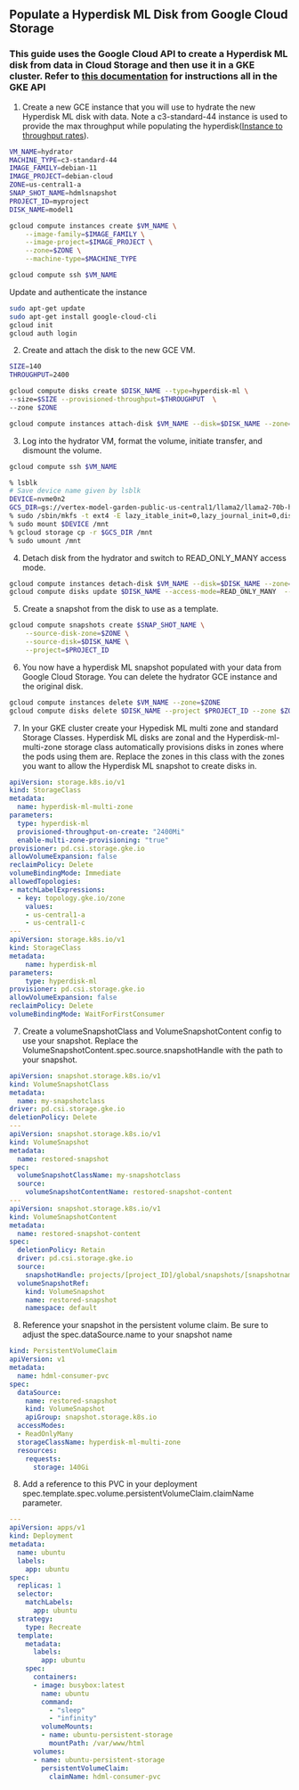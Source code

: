 ## Populate a Hyperdisk ML Disk from Google Cloud Storage

### This guide uses the Google Cloud API to create a Hyperdisk ML disk from data in Cloud Storage and then use it in a GKE cluster. Refer to [this documentation](https://cloud.google.com/kubernetes-engine/docs/how-to/persistent-volumes/hyperdisk-ml) for instructions all in the GKE API

1. Create a new GCE instance that you will use to hydrate the new Hyperdisk ML disk with data. Note a c3-standard-44 instance is used to provide the max throughput while populating the hyperdisk([Instance to throughput rates](https://cloud.google.com/compute/docs/disks/hyperdisks#performance_limits_for_other_vms)).

```sh
VM_NAME=hydrator
MACHINE_TYPE=c3-standard-44
IMAGE_FAMILY=debian-11
IMAGE_PROJECT=debian-cloud
ZONE=us-central1-a
SNAP_SHOT_NAME=hdmlsnapshot
PROJECT_ID=myproject
DISK_NAME=model1

gcloud compute instances create $VM_NAME \
    --image-family=$IMAGE_FAMILY \
    --image-project=$IMAGE_PROJECT \
    --zone=$ZONE \
    --machine-type=$MACHINE_TYPE

gcloud compute ssh $VM_NAME

```
Update and authenticate the instance

```sh
sudo apt-get update
sudo apt-get install google-cloud-cli
gcloud init
gcloud auth login

```

2. Create and attach the disk to the new GCE VM.

```sh
SIZE=140
THROUGHPUT=2400

gcloud compute disks create $DISK_NAME --type=hyperdisk-ml \
--size=$SIZE --provisioned-throughput=$THROUGHPUT  \
--zone $ZONE

gcloud compute instances attach-disk $VM_NAME --disk=$DISK_NAME --zone=$ZONE 
```

3. Log into the hydrator VM, format the volume, initiate transfer, and dismount the volume.

```sh
gcloud compute ssh $VM_NAME

% lsblk
# Save device name given by lsblk
DEVICE=nvme0n2
GCS_DIR=gs://vertex-model-garden-public-us-central1/llama2/llama2-70b-hf 
% sudo /sbin/mkfs -t ext4 -E lazy_itable_init=0,lazy_journal_init=0,discard /dev/$DEVICE
% sudo mount $DEVICE /mnt
% gcloud storage cp -r $GCS_DIR /mnt
% sudo umount /mnt
```

4. Detach disk from the hydrator and switch to READ_ONLY_MANY access mode.
```sh
gcloud compute instances detach-disk $VM_NAME --disk=$DISK_NAME --zone=$ZONE
gcloud compute disks update $DISK_NAME --access-mode=READ_ONLY_MANY  --zone=$ZONE
```

5. Create a snapshot from the disk to use as a template.

```sh
gcloud compute snapshots create $SNAP_SHOT_NAME \
    --source-disk-zone=$ZONE \
    --source-disk=$DISK_NAME \
    --project=$PROJECT_ID
```

6. You now have a hyperdisk ML snapshot populated with your data from Google Cloud Storage. You can delete the hydrator GCE instance and the original disk.

```sh
gcloud compute instances delete $VM_NAME --zone=$ZONE
gcloud compute disks delete $DISK_NAME --project $PROJECT_ID --zone $ZONE
```

7. In your GKE cluster create your Hypedisk ML multi zone and standard Storage Classes. Hyperdisk ML disks are zonal and the Hyperdisk-ml-multi-zone storage class automatically provisions disks in zones where the pods using them are. 
Replace the zones in this class with the zones you want to allow the Hyperdisk ML snapshot to create disks in. 

```yaml
apiVersion: storage.k8s.io/v1
kind: StorageClass
metadata:
  name: hyperdisk-ml-multi-zone
parameters:
  type: hyperdisk-ml
  provisioned-throughput-on-create: "2400Mi"
  enable-multi-zone-provisioning: "true"
provisioner: pd.csi.storage.gke.io
allowVolumeExpansion: false
reclaimPolicy: Delete
volumeBindingMode: Immediate
allowedTopologies:
- matchLabelExpressions:
  - key: topology.gke.io/zone
    values:
    - us-central1-a
    - us-central1-c
--- 
apiVersion: storage.k8s.io/v1
kind: StorageClass
metadata:
    name: hyperdisk-ml
parameters:
    type: hyperdisk-ml
provisioner: pd.csi.storage.gke.io
allowVolumeExpansion: false
reclaimPolicy: Delete
volumeBindingMode: WaitForFirstConsumer
```

7. Create a volumeSnapshotClass and VolumeSnapshotContent config to use your snapshot. Replace the VolumeSnapshotContent.spec.source.snapshotHandle with the path to your snapshot. 

```yaml
apiVersion: snapshot.storage.k8s.io/v1
kind: VolumeSnapshotClass
metadata:
  name: my-snapshotclass
driver: pd.csi.storage.gke.io
deletionPolicy: Delete
---
apiVersion: snapshot.storage.k8s.io/v1
kind: VolumeSnapshot
metadata:
  name: restored-snapshot
spec:
  volumeSnapshotClassName: my-snapshotclass
  source:
    volumeSnapshotContentName: restored-snapshot-content
---
apiVersion: snapshot.storage.k8s.io/v1
kind: VolumeSnapshotContent
metadata:
  name: restored-snapshot-content
spec:
  deletionPolicy: Retain
  driver: pd.csi.storage.gke.io
  source:
    snapshotHandle: projects/[project_ID]/global/snapshots/[snapshotname]
  volumeSnapshotRef:
    kind: VolumeSnapshot
    name: restored-snapshot
    namespace: default

```

8. Reference your snapshot in the persistent volume claim. Be sure to adjust the spec.dataSource.name to your snapshot name

```yaml
kind: PersistentVolumeClaim
apiVersion: v1
metadata:
  name: hdml-consumer-pvc
spec:
  dataSource:
    name: restored-snapshot
    kind: VolumeSnapshot
    apiGroup: snapshot.storage.k8s.io
  accessModes:
  - ReadOnlyMany
  storageClassName: hyperdisk-ml-multi-zone
  resources:
    requests:
      storage: 140Gi
```

8. Add a reference to this PVC in your deployment spec.template.spec.volume.persistentVolumeClaim.claimName parameter. 

```yaml
---
apiVersion: apps/v1
kind: Deployment
metadata:
  name: ubuntu
  labels:
    app: ubuntu
spec:
  replicas: 1
  selector:
    matchLabels:
      app: ubuntu
  strategy:
    type: Recreate
  template:
    metadata:
      labels:
        app: ubuntu
    spec:
      containers:
      - image: busybox:latest
        name: ubuntu
        command:
          - "sleep"
          - "infinity"
        volumeMounts:
        - name: ubuntu-persistent-storage
          mountPath: /var/www/html
      volumes:
      - name: ubuntu-persistent-storage
        persistentVolumeClaim:
          claimName: hdml-consumer-pvc
```